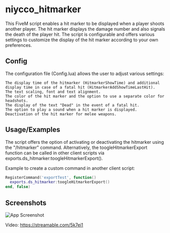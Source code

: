 
# niycco_hitmarker

This FiveM script enables a hit marker to be displayed when a player shoots another player. The hit marker displays the damage number and also signals the death of the player hit. The script is configurable and offers various settings to customize the display of the hit marker according to your own preferences.


## Config

The configuration file (Config.lua) allows the user to adjust various settings:

    The display time of the hitmarker (HitmarkerShowTime) and additional display time in case of a fatal hit (HitmarkerAddShowTimeLastHit).
    The text scaling, font and text alignment.
    The color of the hit marker and the option to use a separate color for headshots.
    The display of the text "Dead" in the event of a fatal hit.
    The option to play a sound when a hit marker is displayed.
    Deactivation of the hit marker for melee weapons.


## Usage/Examples

The script offers the option of activating or deactivating the hitmarker using the "/hitmarker" command. Alternatively, the toogleHitmarkerExport function can be called in other client scripts via exports.ds_hitmarker:toogleHitmarkerExport().

Example to create a custom command in another client script:
```lua
RegisterCommand('exportTest', function()
  exports.ds_hitmarker:toogleHitmarkerExport()
end, false)
```


## Screenshots

![App Screenshot](https://i.imgur.com/gPLZS5J.png)

Video: https://streamable.com/5k7ei1
